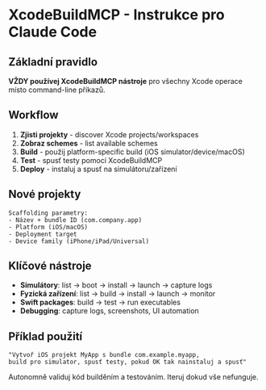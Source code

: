 # XcodeBuildMCP - Instrukce pro Claude Code

## Základní pravidlo
**VŽDY používej XcodeBuildMCP nástroje** pro všechny Xcode operace místo command-line příkazů.

## Workflow
1. **Zjisti projekty** - discover Xcode projects/workspaces
2. **Zobraz schemes** - list available schemes  
3. **Build** - použij platform-specific build (iOS simulator/device/macOS)
4. **Test** - spusť testy pomocí XcodeBuildMCP
5. **Deploy** - instaluj a spusť na simulátoru/zařízení

## Nové projekty
```
Scaffolding parametry:
- Název + bundle ID (com.company.app)
- Platform (iOS/macOS) 
- Deployment target
- Device family (iPhone/iPad/Universal)
```

## Klíčové nástroje
- **Simulátory**: list → boot → install → launch → capture logs
- **Fyzická zařízení**: list → build → install → launch → monitor
- **Swift packages**: build → test → run executables
- **Debugging**: capture logs, screenshots, UI automation

## Příklad použití
```
"Vytvoř iOS projekt MyApp s bundle com.example.myapp, 
build pro simulator, spusť testy, pokud OK tak nainstaluj a spusť"
```

Autonomně validuj kód builděním a testováním. Iteruj dokud vše nefunguje.